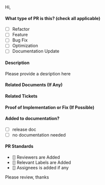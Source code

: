 Hi,

#### What type of PR is this? (check all applicable)
- [ ]  Refactor
- [ ]  Feature
- [ ]  Bug Fix
- [ ]  Optimization
- [ ]  Documentation Update

#### Description
Please provide a desription here

#### Related Documents (If Any)

#### Related Tickets  

#### Proof of Implementation or Fix (If Possible)

#### Added to documentation?
 - [ ] release doc
 - [ ] no documentation needed 

#### PR Standards
 - [] Reviewers are Added
 - [] Relevant Labels are Added
 - [] Assignees is added if any

Please review, thanks